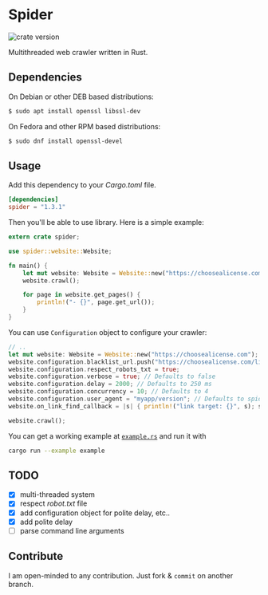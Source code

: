 # Spider

![crate version](https://img.shields.io/crates/v/spider.svg)

Multithreaded web crawler written in Rust.

## Dependencies

On Debian or other DEB based distributions:

```bash
$ sudo apt install openssl libssl-dev
```

On Fedora and other RPM based distributions:

```bash
$ sudo dnf install openssl-devel
```

## Usage

Add this dependency to your _Cargo.toml_ file.

```toml
[dependencies]
spider = "1.3.1"
```

Then you'll be able to use library. Here is a simple example:

```rust
extern crate spider;

use spider::website::Website;

fn main() {
    let mut website: Website = Website::new("https://choosealicense.com");
    website.crawl();

    for page in website.get_pages() {
        println!("- {}", page.get_url());
    }
}
```

You can use `Configuration` object to configure your crawler:

```rust
// ..
let mut website: Website = Website::new("https://choosealicense.com");
website.configuration.blacklist_url.push("https://choosealicense.com/licenses/".to_string());
website.configuration.respect_robots_txt = true;
website.configuration.verbose = true; // Defaults to false
website.configuration.delay = 2000; // Defaults to 250 ms
website.configuration.concurrency = 10; // Defaults to 4
website.configuration.user_agent = "myapp/version"; // Defaults to spider/x.y.z, where x.y.z is the library version
website.on_link_find_callback = |s| { println!("link target: {}", s); s }; // Callback to run on each link find

website.crawl();
```

You can get a working example at [`example.rs`](./example.rs) and run it with

```sh
cargo run --example example
```

## TODO

- [x] multi-threaded system
- [x] respect _robot.txt_ file
- [x] add configuration object for polite delay, etc..
- [x] add polite delay
- [ ] parse command line arguments

## Contribute

I am open-minded to any contribution. Just fork & `commit` on another branch.
